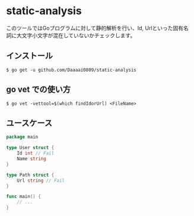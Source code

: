 # static-analysis

このツールではGoプログラムに対して静的解析を行い、Id, Urlといった固有名詞に大文字小文字が混在していないかチェックします。

## インストール

```shell
$ go get -u github.com/Daaaai0809/static-analysis
```

## go vet での使い方

```shell
$ go vet -vettool=$(which findIdorUrl) <FileName>
```

## ユースケース

```go
package main

type User struct {
    Id int // Fail
    Name string
}

type Path struct {
    Url string // Fail
}

func main() {
    // ...
}
```